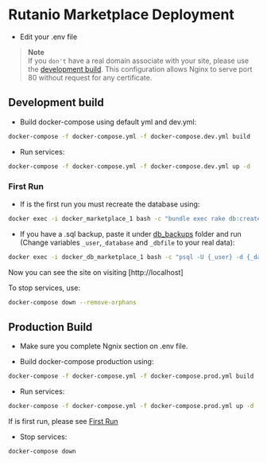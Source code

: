 # Rutanio Marketplace Deployment

- Edit your .env file

>**Note** \
If you ``don't`` have a real domain associate with your site, please use the [development build](#development). This configuration allows Nginx to serve port 80 without request for any certificate.

<a name="development"></a>
## Development build

- Build docker-compose using default yml and dev.yml:
```bash
docker-compose -f docker-compose.yml -f docker-compose.dev.yml build
```
- Run services:
```bash
docker-compose -f docker-compose.yml -f docker-compose.dev.yml up -d
```
<a name=first></a>
### First Run
- If is the first run you must recreate the database using:

```bash
docker exec -i docker_marketplace_1 bash -c "bundle exec rake db:create"
```

- If you have a .sql backup, paste it under [db_backups](https://github.com/Fluidchains/MarketplaceDocker/Docker/db_backups) folder and run (Change variables ``_user``,``_database`` and ``_dbfile`` to your real data):
```bash
docker exec -i docker_db_marketplace_1 bash -c "psql -U {_user} -d {_database} {_dbfile}"
``` 

Now you can see the site on visiting [http://localhost]

To stop services, use:
```bash
docker-compose down --remove-orphans
```

## Production Build

- Make sure you complete Ngnix section on .env file.

- Build docker-compose production using:

```bash
docker-compose -f docker-compose.yml -f docker-compose.prod.yml build
```
- Run services:
```bash
docker-compose -f docker-compose.yml -f docker-compose.prod.yml up -d
```

If is first run, please see [First Run](#first)

- Stop services:
```bash
docker-compose down
```
